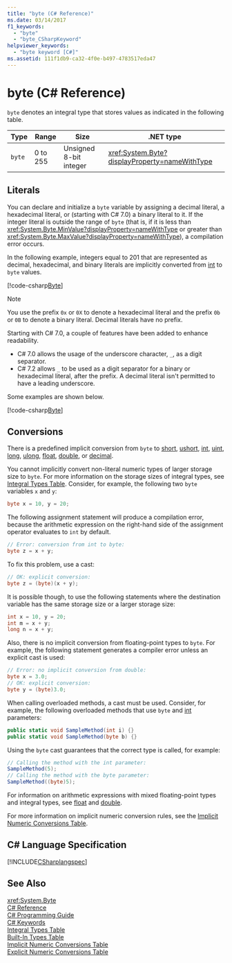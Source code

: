 ```yaml
---
title: "byte (C# Reference)"
ms.date: 03/14/2017
f1_keywords: 
  - "byte"
  - "byte_CSharpKeyword"
helpviewer_keywords: 
  - "byte keyword [C#]"
ms.assetid: 111f1db9-ca32-4f0e-b497-4783517eda47
---
```

# byte (C# Reference)

`byte` denotes an integral type that stores values as indicated in the following table.  


|Type|Range|Size|.NET type|  
|----------|-----------|----------|-------------------------|  
|`byte`|0 to 255|Unsigned 8-bit integer|<xref:System.Byte?displayProperty=nameWithType>|  

## Literals  

 You can declare and initialize a `byte` variable by assigning a decimal literal, a hexadecimal literal, or (starting with C# 7.0) a binary literal to it. If the integer literal is outside the range of `byte` (that is, if it is less than <xref:System.Byte.MinValue?displayProperty=nameWithType> or greater than <xref:System.Byte.MaxValue?displayProperty=nameWithType>), a compilation error occurs.

In the following example, integers equal to 201 that are represented as decimal, hexadecimal, and binary literals are implicitly converted from [int](../../../csharp/language-reference/keywords/int.md) to `byte` values.    

[!code-csharp[Byte](../../../../samples/snippets/csharp/language-reference/keywords/numeric-literals.cs#Byte)]  

> [!NOTE]
> You use the prefix `0x` or `0X` to denote a hexadecimal literal and the prefix `0b` or `0B` to denote a binary literal. Decimal literals have no prefix.

Starting with C# 7.0, a couple of features have been added to enhance readability. 
- C# 7.0 allows the usage of the underscore character, `_`, as a digit separator.
- C# 7.2 allows `_` to be used as a digit separator for a binary or hexadecimal literal, after the prefix. A decimal literal isn't permitted to have a leading underscore.

Some examples are shown below.

[!code-csharp[Byte](../../../../samples/snippets/csharp/language-reference/keywords/numeric-literals.cs#ByteS)]  

## Conversions  
 There is a predefined implicit conversion from `byte` to [short](../../../csharp/language-reference/keywords/short.md), [ushort](../../../csharp/language-reference/keywords/ushort.md), [int](../../../csharp/language-reference/keywords/int.md), [uint](../../../csharp/language-reference/keywords/uint.md), [long](../../../csharp/language-reference/keywords/long.md), [ulong](../../../csharp/language-reference/keywords/ulong.md), [float](../../../csharp/language-reference/keywords/float.md), [double](../../../csharp/language-reference/keywords/double.md), or [decimal](../../../csharp/language-reference/keywords/decimal.md).  

 You cannot implicitly convert non-literal numeric types of larger storage size to `byte`. For more information on the storage sizes of integral types, see [Integral Types Table](../../../csharp/language-reference/keywords/integral-types-table.md). Consider, for example, the following two `byte` variables `x` and `y`:  

```csharp  
byte x = 10, y = 20;  
```  

 The following assignment statement will produce a compilation error, because the arithmetic expression on the right-hand side of the assignment operator evaluates to `int` by default.  

```csharp  
// Error: conversion from int to byte:  
byte z = x + y;  
```  

 To fix this problem, use a cast:  

```csharp  
// OK: explicit conversion:  
byte z = (byte)(x + y);  
```  

 It is possible though, to use the following statements where the destination variable has the same storage size or a larger storage size:  

```csharp  
int x = 10, y = 20;  
int m = x + y;  
long n = x + y;  
```  

 Also, there is no implicit conversion from floating-point types to `byte`. For example, the following statement generates a compiler error unless an explicit cast is used:  

```csharp  
// Error: no implicit conversion from double:  
byte x = 3.0;   
// OK: explicit conversion:  
byte y = (byte)3.0;  
```  

 When calling overloaded methods, a cast must be used. Consider, for example, the following overloaded methods that use `byte` and [int](../../../csharp/language-reference/keywords/int.md) parameters:  

```csharp  
public static void SampleMethod(int i) {}  
public static void SampleMethod(byte b) {}  
```  

 Using the `byte` cast guarantees that the correct type is called, for example:  

```csharp  
// Calling the method with the int parameter:  
SampleMethod(5);  
// Calling the method with the byte parameter:  
SampleMethod((byte)5);  
```  

 For information on arithmetic expressions with mixed floating-point types and integral types, see [float](../../../csharp/language-reference/keywords/float.md) and [double](../../../csharp/language-reference/keywords/double.md).  

 For more information on implicit numeric conversion rules, see the [Implicit Numeric Conversions Table](../../../csharp/language-reference/keywords/implicit-numeric-conversions-table.md).  

## C# Language Specification  
 [!INCLUDE[CSharplangspec](~/includes/csharplangspec-md.md)]  

## See Also  
 <xref:System.Byte>  
 [C# Reference](../../../csharp/language-reference/index.md)  
 [C# Programming Guide](../../../csharp/programming-guide/index.md)  
 [C# Keywords](../../../csharp/language-reference/keywords/index.md)  
 [Integral Types Table](../../../csharp/language-reference/keywords/integral-types-table.md)  
 [Built-In Types Table](../../../csharp/language-reference/keywords/built-in-types-table.md)  
 [Implicit Numeric Conversions Table](../../../csharp/language-reference/keywords/implicit-numeric-conversions-table.md)  
 [Explicit Numeric Conversions Table](../../../csharp/language-reference/keywords/explicit-numeric-conversions-table.md)
